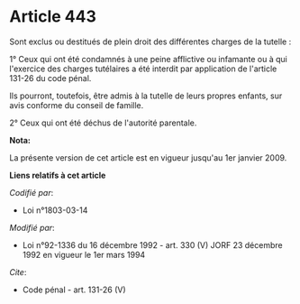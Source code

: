 # Article 443

Sont exclus ou destitués de plein droit des différentes charges de la tutelle : 

1° Ceux qui ont été condamnés à une peine afflictive ou infamante ou à qui l'exercice des charges tutélaires a été interdit
par application de l'article 131-26 du code pénal.

Ils pourront, toutefois, être admis à la tutelle de leurs propres enfants, sur avis conforme du conseil de famille. 

2° Ceux qui ont été déchus de l'autorité parentale.

**Nota:**

La présente version de cet article est en vigueur jusqu'au 1er janvier 2009.

**Liens relatifs à cet article**

_Codifié par_:

  - Loi n°1803-03-14

_Modifié par_:

  - Loi n°92-1336 du 16 décembre 1992 - art. 330 (V) JORF 23 décembre 1992 en vigueur le 1er mars 1994

_Cite_:

  - Code pénal - art. 131-26 (V)
